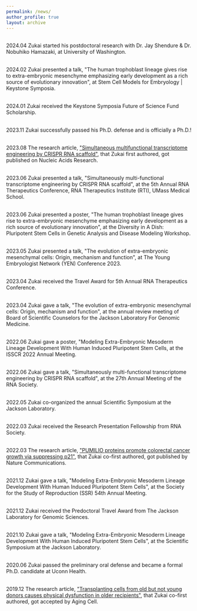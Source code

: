 ```yaml
---
permalink: /news/
author_profile: true
layout: archive
---
```

<br>2024.04 Zukai started his postdoctoral research with Dr. Jay Shendure & Dr. Nobuhiko Hamazaki, at University of Washington. 

<br>2024.02 Zukai presented a talk, "The human trophoblast lineage gives rise to extra-embryonic mesenchyme emphasizing early development as a rich source of evolutionary innovation", at Stem Cell Models for Embryology | Keystone Symposia.

<br>2024.01 Zukai received the Keystone Symposia Future of Science Fund Scholarship.

<br>2023.11 Zukai successfully passed his Ph.D. defense and is officially a Ph.D.!


<br>2023.08 The research article, ["Simultaneous multifunctional transcriptome engineering by CRISPR RNA scaffold"](https://doi.org/10.1093/nar/gkad547), that Zukai first authored, got published on Nucleic Acids Research.

<br>2023.06 Zukai presented a talk, "Simultaneously multi-functional transcriptome engineering by CRISPR RNA scaffold", at the 5th Annual RNA Therapeutics Conference, RNA Therapeutics Institute (RTI), UMass Medical School. 

<br>2023.06 Zukai presented a poster, "The human trophoblast lineage gives rise to extra-embryonic mesenchyme emphasizing early development as a rich source of evolutionary innovation", at the Diversity in A Dish: Pluripotent Stem Cells in Genetic Analysis and Disease Modeling Workshop.

<br>2023.05 Zukai presented a talk, "The evolution of extra-embryonic mesenchymal cells: Origin, mechanism and function", at The Young Embryologist Network (YEN) Conference 2023.

<br>2023.04 Zukai received the Travel Award for 5th Annual RNA Therapeutics Conference.

<br>2023.04 Zukai gave a talk, "The evolution of extra-embryonic mesenchymal cells: Origin, mechanism and function", at the annual review meeting of Board of Scientific Counselors for the Jackson Laboratory For Genomic Medicine. 

<br>2022.06 Zukai gave a poster, "Modeling Extra-Embryonic Mesoderm Lineage Development With Human Induced Pluripotent Stem Cells, at the ISSCR 2022 Annual Meeting.

<br>2022.06 Zukai gave a talk, "Simultaneously multi-functional transcriptome engineering by CRISPR RNA scaffold", at the 27th Annual Meeting of the RNA Society.

<br>2022.05 Zukai co-organized the annual Scientific Symposium at the Jackson Laboratory.

<br>2022.03 Zukai received the Research Presentation Fellowship from RNA Society.

<br>2022.03 The research article, ["PUMILIO proteins promote colorectal cancer growth via suppressing p21"](https://doi.org/10.1038/s41467-022-29309-1), that Zukai co-first authored, got published by Nature Communications.

<br>2021.12 Zukai gave a talk, "Modeling Extra-Embryonic Mesoderm Lineage Development With Human Induced Pluripotent Stem Cells", at the Society for the Study of Reproduction (SSR) 54th Annual Meeting.

<br>2021.12 Zukai received the Predoctoral Travel Award from The Jackson Laboratory for Genomic Sciences.

<br>2021.10 Zukai gave a talk, "Modeling Extra-Embryonic Mesoderm Lineage Development With Human Induced Pluripotent Stem Cells", at the Scientific Symposium at the Jackson Laboratory.

<br>2020.06 Zukai passed the preliminary oral defense and became a formal Ph.D. candidate at Uconn Health.

<br>2019.12 The research article, ["Transplanting cells from old but not young donors causes physical dysfunction in older recipients"](https://doi.org/10.1111/acel.13106), that Zukai co-first authored, got accepted by Aging Cell.
